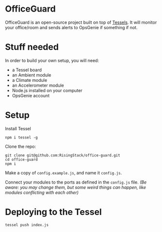 # OfficeGuard

OfficeGuard is an open-source project built on top of [Tessels](https://tessel.io). It will monitor your office/room and sends alerts
to OpsGenie if something if not.

# Stuff needed

In order to build your own setup, you will need:

* a Tessel board
* an Ambient module
* a Climate module
* an Accelerometer module
* Node.js installed on your computer
* OpsGenie account

# Setup


Install Tessel

```
npm i tessel -g
```

Clone the repo:

```
git clone git@github.com:RisingStack/office-guard.git
cd office-guard
npm i
```

Make a copy of `config.example.js`, and name it `config.js`.

Connect your modules to the ports as defined in the `config.js` file. *(Be aware: you may change them,
but some weird things can happen, like modules conflicting with each other)*

# Deploying to the Tessel

```
tessel push index.js
```
